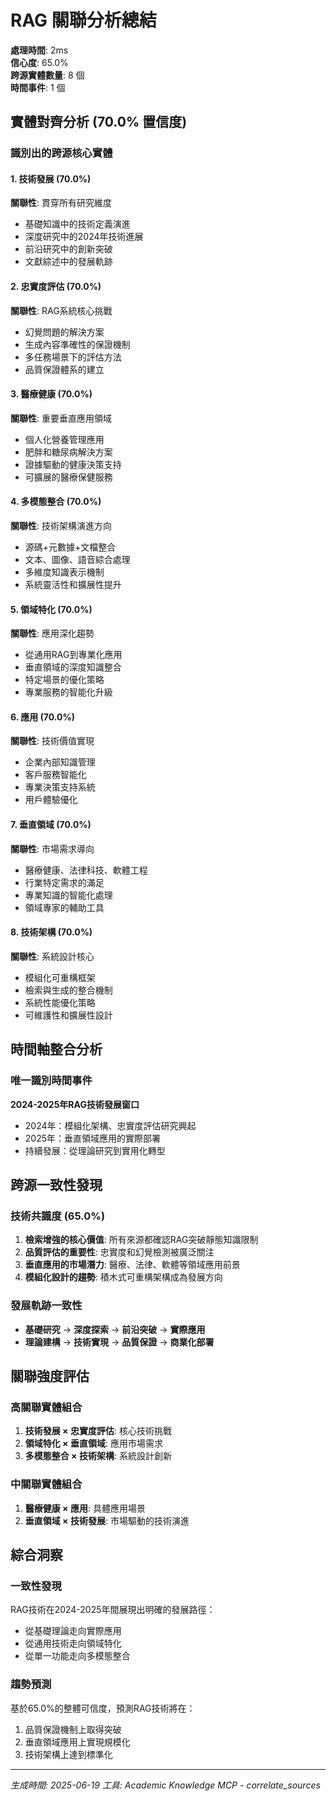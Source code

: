 # RAG 關聯分析總結

**處理時間**: 2ms  
**信心度**: 65.0%  
**跨源實體數量**: 8 個  
**時間事件**: 1 個

## 實體對齊分析 (70.0% 置信度)

### 識別出的跨源核心實體

#### 1. 技術發展 (70.0%)
**關聯性**: 貫穿所有研究維度
- 基礎知識中的技術定義演進
- 深度研究中的2024年技術進展
- 前沿研究中的創新突破
- 文獻綜述中的發展軌跡

#### 2. 忠實度評估 (70.0%)
**關聯性**: RAG系統核心挑戰
- 幻覺問題的解決方案
- 生成內容準確性的保證機制
- 多任務場景下的評估方法
- 品質保證體系的建立

#### 3. 醫療健康 (70.0%)
**關聯性**: 重要垂直應用領域
- 個人化營養管理應用
- 肥胖和糖尿病解決方案
- 證據驅動的健康決策支持
- 可擴展的醫療保健服務

#### 4. 多模態整合 (70.0%)
**關聯性**: 技術架構演進方向
- 源碼+元數據+文檔整合
- 文本、圖像、語音綜合處理
- 多維度知識表示機制
- 系統靈活性和擴展性提升

#### 5. 領域特化 (70.0%)
**關聯性**: 應用深化趨勢
- 從通用RAG到專業化應用
- 垂直領域的深度知識整合
- 特定場景的優化策略
- 專業服務的智能化升級

#### 6. 應用 (70.0%)
**關聯性**: 技術價值實現
- 企業內部知識管理
- 客戶服務智能化
- 專業決策支持系統
- 用戶體驗優化

#### 7. 垂直領域 (70.0%)
**關聯性**: 市場需求導向
- 醫療健康、法律科技、軟體工程
- 行業特定需求的滿足
- 專業知識的智能化處理
- 領域專家的輔助工具

#### 8. 技術架構 (70.0%)
**關聯性**: 系統設計核心
- 模組化可重構框架
- 檢索與生成的整合機制
- 系統性能優化策略
- 可維護性和擴展性設計

## 時間軸整合分析

### 唯一識別時間事件
**2024-2025年RAG技術發展窗口**
- 2024年：模組化架構、忠實度評估研究興起
- 2025年：垂直領域應用的實際部署
- 持續發展：從理論研究到實用化轉型

## 跨源一致性發現

### 技術共識度 (65.0%)
1. **檢索增強的核心價值**: 所有來源都確認RAG突破靜態知識限制
2. **品質評估的重要性**: 忠實度和幻覺檢測被廣泛關注
3. **垂直應用的市場潛力**: 醫療、法律、軟體等領域應用前景
4. **模組化設計的趨勢**: 積木式可重構架構成為發展方向

### 發展軌跡一致性
- **基礎研究** → **深度探索** → **前沿突破** → **實際應用**
- **理論建構** → **技術實現** → **品質保證** → **商業化部署**

## 關聯強度評估

### 高關聯實體組合
1. **技術發展 × 忠實度評估**: 核心技術挑戰
2. **領域特化 × 垂直領域**: 應用市場需求
3. **多模態整合 × 技術架構**: 系統設計創新

### 中關聯實體組合
1. **醫療健康 × 應用**: 具體應用場景
2. **垂直領域 × 技術發展**: 市場驅動的技術演進

## 綜合洞察

### 一致性發現
RAG技術在2024-2025年間展現出明確的發展路徑：
- 從基礎理論走向實際應用
- 從通用技術走向領域特化
- 從單一功能走向多模態整合

### 趨勢預測
基於65.0%的整體可信度，預測RAG技術將在：
1. 品質保證機制上取得突破
2. 垂直領域應用上實現規模化
3. 技術架構上達到標準化

---
*生成時間: 2025-06-19*
*工具: Academic Knowledge MCP - correlate_sources*